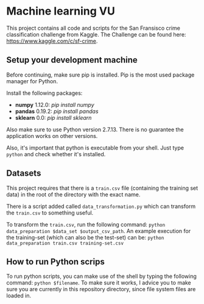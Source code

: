 # Machine learning VU

This project contains all code and scripts for the San Fransisco crime classification challenge from Kaggle. The Challenge can be found here: https://www.kaggle.com/c/sf-crime.

## Setup your development machine

Before continuing, make sure pip is installed. Pip is the most used package manager for Python.

Install the following packages:
- **numpy** 1.12.0: *pip install numpy*
- **pandas** 0.19.2: *pip install pandas*
- **sklearn** 0.0: *pip install sklearn*

Also make sure to use Python version 2.7.13. There is no guarantee the application works on other versions.

Also, it's important that python is executable from your shell. Just type `python` and check whether it's installed.

## Datasets

This project requires that there is a `train.csv` file (containing the training set data) in the root of the directory with the exact name.

There is a script added called `data_transformation.py` which can transform the `train.csv` to something useful.

To transform the `train.csv`, run the following command: `python data_preparation $data_set $output_csv_path`. An example execution for the training-set (which can also be the test-set) can be: `python data_preparation train.csv training-set.csv`

## How to run Python scrips

To run python scripts, you can make use of the shell by typing the following command: `python $filename`. To make sure it works, I advice you to make sure you are currently in this repository directory, since file system files are loaded in.
